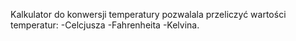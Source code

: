 Kalkulator do konwersji temperatury pozwalala przeliczyć wartości temperatur:
-Celcjusza
-Fahrenheita
-Kelvina.